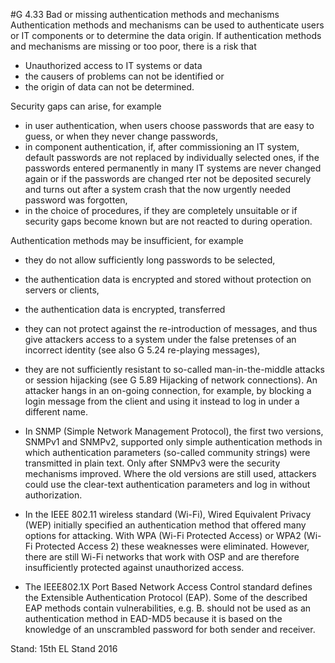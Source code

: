 #G 4.33 Bad or missing authentication methods and mechanisms
Authentication methods and mechanisms can be used to authenticate users or IT components or to determine the data origin. If authentication methods and mechanisms are missing or too poor, there is a risk that

* Unauthorized access to IT systems or data
* the causers of problems can not be identified or
* the origin of data can not be determined.


Security gaps can arise, for example

* in user authentication, when users choose passwords that are easy to guess, or when they never change passwords,
* in component authentication, if, after commissioning an IT system, default passwords are not replaced by individually selected ones, if the passwords entered permanently in many IT systems are never changed again or if the passwords are changed  rter not be deposited securely and turns out after a system crash that the now urgently needed password was forgotten,
* in the choice of procedures, if they are completely unsuitable or if security gaps become known but are not reacted to during operation.


Authentication methods may be insufficient, for example

* they do not allow sufficiently long passwords to be selected,
* the authentication data is encrypted and stored without protection on servers or clients,
* the authentication data is encrypted, transferred
* they can not protect against the re-introduction of messages, and thus give attackers access to a system under the false pretenses of an incorrect identity (see also G 5.24 re-playing messages),
* they are not sufficiently resistant to so-called man-in-the-middle attacks or session hijacking (see G 5.89 Hijacking of network connections). An attacker hangs in an on-going connection, for example, by blocking a login message from the client and using it instead to log in under a different name.


* In SNMP (Simple Network Management Protocol), the first two versions, SNMPv1 and SNMPv2, supported only simple authentication methods in which authentication parameters (so-called community strings) were transmitted in plain text. Only after SNMPv3 were the security mechanisms improved. Where the old versions are still used, attackers could use the clear-text authentication parameters and log in without authorization.
* In the IEEE 802.11 wireless standard (Wi-Fi), Wired Equivalent Privacy (WEP) initially specified an authentication method that offered many options for attacking. With WPA (Wi-Fi Protected Access) or WPA2 (Wi-Fi Protected Access 2) these weaknesses were eliminated. However, there are still Wi-Fi networks that work with OSP and are therefore insufficiently protected against unauthorized access.
* The IEEE802.1X Port Based Network Access Control standard defines the Extensible Authentication Protocol (EAP). Some of the described EAP methods contain vulnerabilities, e.g. B. should not be used as an authentication method in EAD-MD5 because it is based on the knowledge of an unscrambled password for both sender and receiver.


Stand: 15th EL Stand 2016




